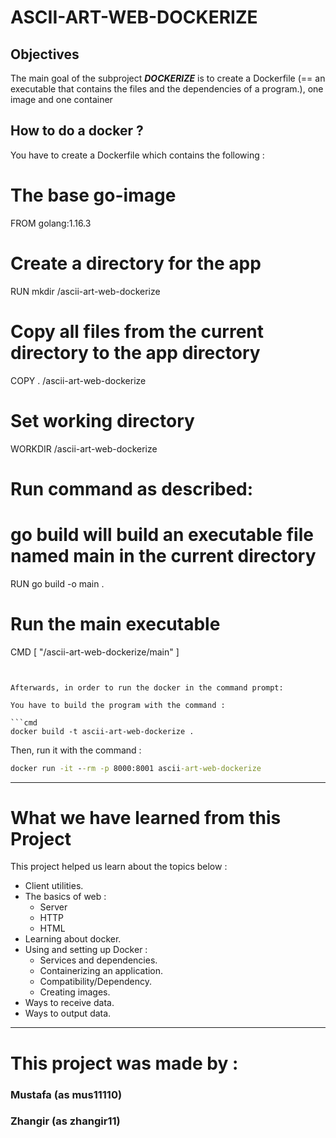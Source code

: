 # ASCII-ART-WEB-DOCKERIZE

## Objectives

The main goal of the subproject _**DOCKERIZE**_ is to create a Dockerfile (== an executable that contains the files and the dependencies of a program.), one image and one container

## How to do a docker ?

You have to create a Dockerfile which contains the following :

# The base go-image
FROM golang:1.16.3

# Create a directory for the app
RUN mkdir /ascii-art-web-dockerize
 
# Copy all files from the current directory to the app directory
COPY . /ascii-art-web-dockerize
 
# Set working directory
WORKDIR /ascii-art-web-dockerize
 
# Run command as described:
# go build will build an executable file named main in the current directory
RUN go build -o main . 
 
# Run the main executable
CMD [ "/ascii-art-web-dockerize/main" ]
```


Afterwards, in order to run the docker in the command prompt:

You have to build the program with the command :

```cmd
docker build -t ascii-art-web-dockerize .
```

Then, run it with the command :

```cmd
docker run -it --rm -p 8000:8001 ascii-art-web-dockerize
```


<hr>

# What we have learned from this Project

This project helped us learn about the topics below : 
- Client utilities.
- The basics of web :
    - Server
    - HTTP 
    - HTML
- Learning about docker.
- Using and setting up Docker :
    - Services and dependencies.
    - Containerizing an application.
    - Compatibility/Dependency.
    - Creating images.
- Ways to receive data.
- Ways to output data.

<hr>

# This project was made by :
### Mustafa (as mus11110)
### Zhangir (as zhangir11)
